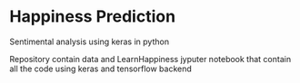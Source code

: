 # Happiness Prediction
Sentimental analysis using keras in python

Repository contain data and LearnHappiness jyputer notebook that contain all the code using keras and tensorflow backend
